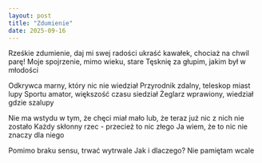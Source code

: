 ```yaml
---
layout: post
title: "Zdumienie"
date: 2025-09-16
---
```


Rześkie zdumienie, daj mi swej radości
ukraść kawałek, chociaż na chwil parę!
Moje spojrzenie, mimo wieku, stare
Tęsknię za głupim, jakim był w młodości

Odkrywca marny, który nic nie wiedział
Przyrodnik zdalny, teleskop miast lupy
Sportu amator, większość czasu siedział
Żeglarz wprawiony, wiedział gdzie szalupy

Nie ma wstydu w tym, że chęci miał mało
lub, że teraz już nic z nich nie zostało
Każdy skłonny rzec - przecież to nic złego
Ja wiem, że to nic nie znaczy dla niego

Pomimo braku sensu, trwać wytrwale
Jak i dlaczego? Nie pamiętam wcale